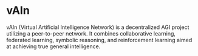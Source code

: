 # vAIn
vAIn (Virtual Artificial Intelligence Network) is a decentralized AGI project utilizing a peer-to-peer network. It combines collaborative learning, federated learning, symbolic reasoning, and reinforcement learning aimed at achieving true general intelligence.
